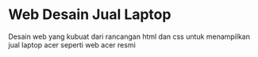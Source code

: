 <html>
  <h1>Web Desain Jual Laptop</h1>
  <p>Desain web yang kubuat dari rancangan html dan css untuk menampilkan jual laptop acer seperti web acer resmi </p>
  
</html>
